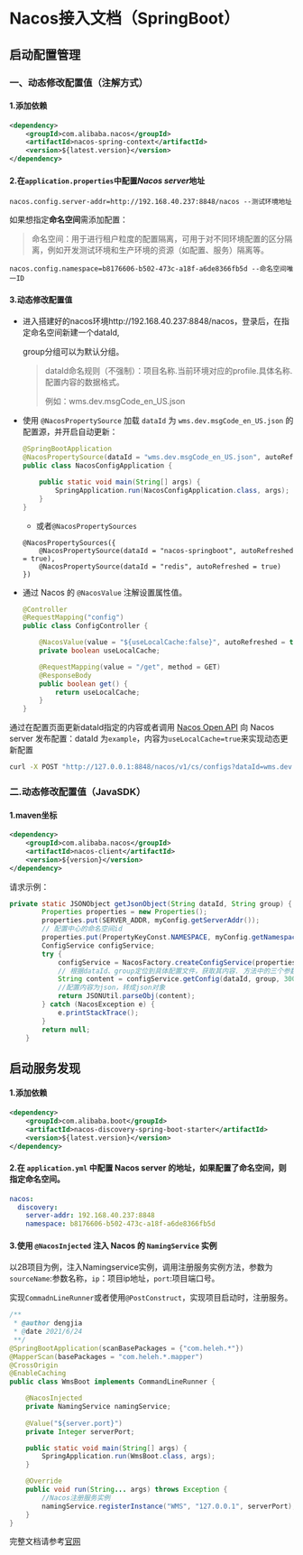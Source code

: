 # Nacos接入文档（SpringBoot）

## 启动配置管理

### 一、动态修改配置值（注解方式）

#### 1.添加依赖

```xml
<dependency>
    <groupId>com.alibaba.nacos</groupId>
    <artifactId>nacos-spring-context</artifactId>
    <version>${latest.version}</version>
</dependency>
```

#### 2.在`application.properties`中配置*Nacos server*地址

```properties
nacos.config.server-addr=http://192.168.40.237:8848/nacos --测试环境地址
```

如果想指定**命名空间**需添加配置：

> 命名空间：用于进行租户粒度的配置隔离，可用于对不同环境配置的区分隔离，例如开发测试环境和生产环境的资源（如配置、服务）隔离等。

```properties
nacos.config.namespace=b8176606-b502-473c-a18f-a6de8366fb5d --命名空间唯一ID
```

#### 3.动态修改配置值

- 进入搭建好的nacos环境http://192.168.40.237:8848/nacos，登录后，在指定命名空间新建一个dataId,

  group分组可以为默认分组。

  > dataId命名规则（不强制）：项目名称.当前环境对应的profile.具体名称.配置内容的数据格式。
  >
  > 例如：wms.dev.msgCode_en_US.json

- 使用 `@NacosPropertySource` 加载 `dataId` 为 `wms.dev.msgCode_en_US.json` 的配置源，并开启自动更新：

  ```java
  @SpringBootApplication
  @NacosPropertySource(dataId = "wms.dev.msgCode_en_US.json", autoRefreshed = true)
  public class NacosConfigApplication {
  
      public static void main(String[] args) {
          SpringApplication.run(NacosConfigApplication.class, args);
      }
  }
  ```

  -  或者`@NacosPropertySources`

    ```
    @NacosPropertySources({
    	@NacosPropertySource(dataId = "nacos-springboot", autoRefreshed = true),
    	@NacosPropertySource(dataId = "redis", autoRefreshed = true)
    })
    ```

- 通过 Nacos 的 `@NacosValue` 注解设置属性值。

  ```java
  @Controller
  @RequestMapping("config")
  public class ConfigController {
  
      @NacosValue(value = "${useLocalCache:false}", autoRefreshed = true)
      private boolean useLocalCache;
  
      @RequestMapping(value = "/get", method = GET)
      @ResponseBody
      public boolean get() {
          return useLocalCache;
      }
  }
  ```

 通过在配置页面更新dataId指定的内容或者调用 [Nacos Open API](https://nacos.io/zh-cn/docs/open-api.html) 向 Nacos server 发布配置：dataId 为`example`，内容为`useLocalCache=true`来实现动态更新配置

```bash
curl -X POST "http://127.0.0.1:8848/nacos/v1/cs/configs?dataId=wms.dev.msgCode_en_US.json&group=DEFAULT_GROUP&content=useLocalCache=true"
```

### 二.动态修改配置值（JavaSDK）

#### 1.maven坐标

```xml
<dependency>
    <groupId>com.alibaba.nacos</groupId>
    <artifactId>nacos-client</artifactId>
    <version>${version}</version>
</dependency>
```

请求示例：

```java
private static JSONObject getJsonObject(String dataId, String group) {
        Properties properties = new Properties();
        properties.put(SERVER_ADDR, myConfig.getServerAddr());
        // 配置中心的命名空间id
        properties.put(PropertyKeyConst.NAMESPACE, myConfig.getNamespace());
        ConfigService configService;
        try {
            configService = NacosFactory.createConfigService(properties);
            // 根据dataId、group定位到具体配置文件，获取其内容. 方法中的三个参数分别是: dataId, group, 超时时间
            String content = configService.getConfig(dataId, group, 3000L);
            //配置内容为json，转成json对象
            return JSONUtil.parseObj(content);
        } catch (NacosException e) {
            e.printStackTrace();
        }
        return null;
    }
```

## 启动服务发现

#### 1.添加依赖

```xml
<dependency>
    <groupId>com.alibaba.boot</groupId>
    <artifactId>nacos-discovery-spring-boot-starter</artifactId>
    <version>${latest.version}</version>
</dependency>
```

#### 2.在 `application.yml` 中配置 Nacos server 的地址，如果配置了命名空间，则指定命名空间。

```yml
nacos:
  discovery:
    server-addr: 192.168.40.237:8848
    namespace: b8176606-b502-473c-a18f-a6de8366fb5d
```

#### 3.使用 `@NacosInjected` 注入 Nacos 的 `NamingService` 实例

以2B项目为例，注入Namingservice实例，调用注册服务实例方法，参数为`sourceName`:参数名称，`ip`：项目ip地址，`port`:项目端口号。

实现`CommadnLineRunner`或者使用`@PostConstruct`，实现项目启动时，注册服务。

```java
/**
 * @author dengjia
 * @date 2021/6/24
 **/
@SpringBootApplication(scanBasePackages = {"com.heleh.*"})
@MapperScan(basePackages = "com.heleh.*.mapper")
@CrossOrigin
@EnableCaching
public class WmsBoot implements CommandLineRunner {

    @NacosInjected
    private NamingService namingService;
    
    @Value("${server.port}")
    private Integer serverPort;

    public static void main(String[] args) {
        SpringApplication.run(WmsBoot.class, args);
    }

    @Override
    public void run(String... args) throws Exception {
        //Nacos注册服务实例
        namingService.registerInstance("WMS", "127.0.0.1", serverPort);
    }
}
```

完整文档请参考[官网](https://nacos.io/zh-cn/docs/quick-start-spring-boot.html)

